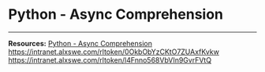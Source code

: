 # Python - Async Comprehension
___
**Resources:**
[](https://intranet.alxswe.com/rltoken/hlwtED-iLsdORSgly8DsyQ)
[Python - Async Comprehension](https://intranet.alxswe.com/rltoken/hlwtED-iLsdORSgly8DsyQ)
<https://intranet.alxswe.com/rltoken/0OkbObYzCKtO7ZUAxfKvkw>
<https://intranet.alxswe.com/rltoken/l4Fnno568VbVIn9GvrFVtQ>
